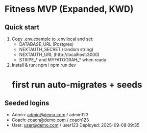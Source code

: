 ﻿# Fitness MVP (Expanded, KWD)

## Quick start
1) Copy .env.example to .env.local and set:
   - DATABASE_URL (Postgres)
   - NEXTAUTH_SECRET (random string)
   - NEXTAUTH_URL (http://localhost:3000)
   - STRIPE_* and MYFATOORAH_* when ready
2) Install & run:
   npm i
   npm run dev
   # first run auto-migrates + seeds

## Seeded logins
- Admin: admin@demo.com / admin123
- Coach: coach@demo.com / coach123
- User:  user@demo.com  / user123
Deployed: 2025-09-08 09:35
